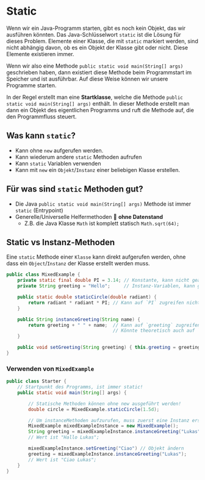 # Static

Wenn wir ein Java-Programm starten, gibt es noch kein Objekt, das wir ausführen
könnten. Das Java-Schlüsselwort `static` ist die Lösung für dieses Problem.
Elemente einer Klasse, die mit `static` markiert werden, sind nicht abhängig
davon, ob es ein Objekt der Klasse gibt oder nicht. Diese Elemente existieren
immer.

Wenn wir also eine Methode `public static void main(String[] args)` geschrieben
haben, dann existiert diese Methode beim Programmstart im Speicher und ist
ausführbar. Auf diese Weise können wir unsere Programme starten.

In der Regel erstellt man eine **Startklasse**, welche die Methode
`public static void main(String[] args)` enthält. In dieser Methode erstellt man
dann ein Objekt des eigentlichen Programms und ruft die Methode auf, die den
Programmfluss steuert.

## Was kann `static`?

- Kann ohne `new` aufgerufen werden.
- Kann wiederum andere `static` Methoden aufrufen
- Kann `static` Variablen verwenden
- Kann mit `new` ein `Objekt`/`Instanz` einer beliebigen Klasse erstellen.

## Für was sind `static` Methoden gut?

- Die Java `public static void main(String[] args)` Methode ist immer `static`
  (Entrypoint)
- Generelle/Universelle Helfermethoden :toolbox: **ohne Datenstand**
  - Z.B. die Java Klasse `Math` ist komplett statisch `Math.sqrt(64);`

## Static vs Instanz-Methoden

Eine `static` Methode einer `Klasse` kann direkt aufgerufen werden, ohne dass
ein `Object`/`Instanz` der Klasse erstellt werden muss.

```java
public class MixedExample {
    private static final double PI = 3.14; // Konstante, kann nicht geändert werden!
    private String greeting = "Hello";     // Instanz-Variablen, kann geändert werden

    public static double staticCircle(double radiant) {
        return radiant * radiant * PI; // Kann auf `PI` zugreifen nicht aber auf `greeting`
    }

    public String instanceGreeting(String name) {
        return greeting + " " + name;  // Kann auf `greeting` zugreifen
                                       // Könnte theoretisch auch auf `PI` zugreifen
    }

    public void setGreeting(String greeting) { this.greeting = greeting; }
}
```

### Verwenden von `MixedExample`

```java
public class Starter {
    // Startpunkt des Programms, ist immer static!
    public static void main(String[] args) {

        // Statische Methoden können ohne new ausgeführt werden!
        double circle = MixedExample.staticCircle(1.5d);

        // Um instanceMethoden aufzurufen, muss zuerst eine Instanz erstellt werden
        MixedExample mixedExampleInstance = new MixedExample();
        String greeting = mixedExampleInstance.instanceGreeting("Lukas");
        // Wert ist "Hallo Lukas";

        mixedExampleInstance.setGreeting("Ciao") // Objekt ändern
        greeting = mixedExampleInstance.instanceGreeting("Lukas");
        // Wert ist "Ciao Lukas";
    }
}

```
